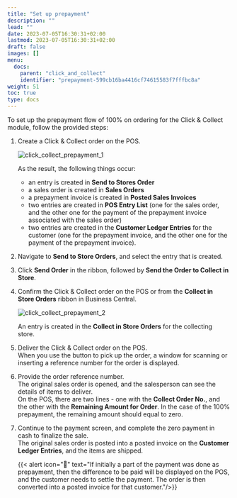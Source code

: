 ```yaml
---
title: "Set up prepayment"
description: ""
lead: ""
date: 2023-07-05T16:30:31+02:00
lastmod: 2023-07-05T16:30:31+02:00
draft: false
images: []
menu:
  docs:
    parent: "click_and_collect"
    identifier: "prepayment-599cb16ba4416cf74615583f7fffbc8a"
weight: 51
toc: true
type: docs
---
```


To set up the prepayment flow of 100% on ordering for the Click & Collect module, follow the provided steps:

1. Create a Click & Collect order on the POS.     

   ![click_collect_prepayment_1](click_collect_prepayment_1.png)

      As the result, the following things occur: 
      - an entry is created in **Send to Stores Order**
      - a sales order is created in **Sales Orders**
      - a prepayment invoice is created in **Posted Sales Invoices**
      - two entries are created in **POS Entry List** (one for the sales order, and the other one for the payment of the prepayment invoice associated with the sales order)
      - two entries are created in the **Customer Ledger Entries** for the customer (one for the prepayment invoice, and the other one for the payment of the prepayment invoice).

2. Navigate to **Send to Store Orders**, and select the entry that is created. 
3. Click **Send Order** in the ribbon, followed by **Send the Order to Collect in Store**.
4. Confirm the Click & Collect order on the POS or from the **Collect in Store Orders** ribbon in Business Central. 

   ![click_collect_prepayment_2](click_collect_prepayment_2.png)   

   An entry is created in the **Collect in Store Orders** for the collecting store.

5. Deliver the Click & Collect order on the POS.    
   When you use the button to pick up the order, a window for scanning or inserting a reference number for the order is displayed.
6. Provide the order reference number.      
   The original sales order is opened, and the salesperson can see the details of items to deliver.     
   On the POS, there are two lines - one with the **Collect Order No.**, and the other with the **Remaining Amount for Order**. In the case of the 100% prepayment, the remaining amount should equal to zero. 
7. Continue to the payment screen, and complete the zero payment in cash to finalize the sale.     
   The original sales order is posted into a posted invoice on the **Customer Ledger Entries**, and the items are shipped. 



   {{< alert icon="📝" text="If initially a part of the payment was done as prepayment, then the difference to be paid will be displayed on the POS, and the customer needs to settle the payment. The order is then converted into a posted invoice for that customer."/>}}